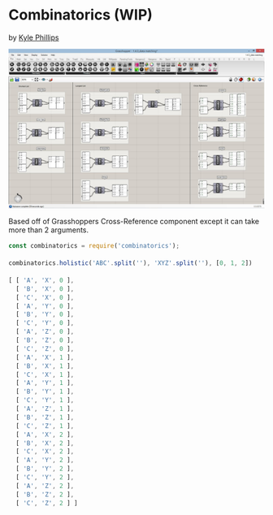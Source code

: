 # Combinatorics (WIP)
by [Kyle Phillips](http://haptic-data.com)

![Grasshoppers Cross-Reference component](./cross-reference.jpg)

Based off of Grasshoppers Cross-Reference component except it can take more than 2 arguments.


```js
const combinatorics = require('combinatorics');

combinatorics.holistic('ABC'.split(''), 'XYZ'.split(''), [0, 1, 2])

[ [ 'A', 'X', 0 ],
  [ 'B', 'X', 0 ],
  [ 'C', 'X', 0 ],
  [ 'A', 'Y', 0 ],
  [ 'B', 'Y', 0 ],
  [ 'C', 'Y', 0 ],
  [ 'A', 'Z', 0 ],
  [ 'B', 'Z', 0 ],
  [ 'C', 'Z', 0 ],
  [ 'A', 'X', 1 ],
  [ 'B', 'X', 1 ],
  [ 'C', 'X', 1 ],
  [ 'A', 'Y', 1 ],
  [ 'B', 'Y', 1 ],
  [ 'C', 'Y', 1 ],
  [ 'A', 'Z', 1 ],
  [ 'B', 'Z', 1 ],
  [ 'C', 'Z', 1 ],
  [ 'A', 'X', 2 ],
  [ 'B', 'X', 2 ],
  [ 'C', 'X', 2 ],
  [ 'A', 'Y', 2 ],
  [ 'B', 'Y', 2 ],
  [ 'C', 'Y', 2 ],
  [ 'A', 'Z', 2 ],
  [ 'B', 'Z', 2 ],
  [ 'C', 'Z', 2 ] ]
```
